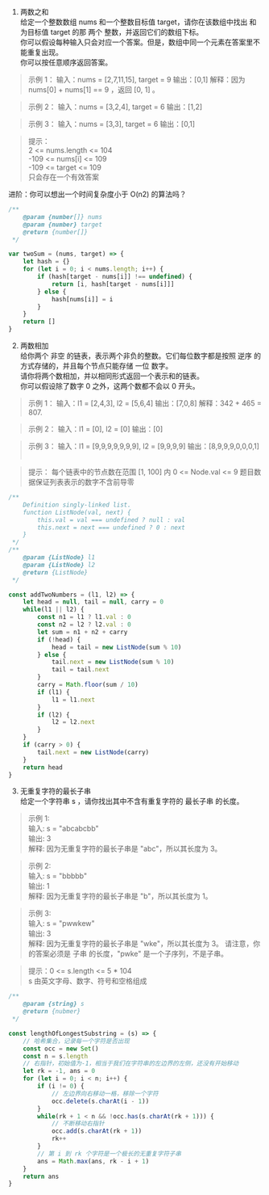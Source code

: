 1. 两数之和  
给定一个整数数组 nums 和一个整数目标值 target，请你在该数组中找出 和为目标值 target  的那 两个 整数，并返回它们的数组下标。  
你可以假设每种输入只会对应一个答案。但是，数组中同一个元素在答案里不能重复出现。  
你可以按任意顺序返回答案。

> 示例 1：
输入：nums = [2,7,11,15], target = 9
输出：[0,1]
解释：因为 nums[0] + nums[1] == 9 ，返回 [0, 1] 。

> 示例 2：
输入：nums = [3,2,4], target = 6
输出：[1,2]

> 示例 3：
输入：nums = [3,3], target = 6
输出：[0,1]
 

> 提示：  
2 <= nums.length <= 104  
-109 <= nums[i] <= 109  
-109 <= target <= 109  
只会存在一个有效答案 

进阶：你可以想出一个时间复杂度小于 O(n2) 的算法吗？
```js
/**
    @param {number[]} nums
    @param {number} target
    @return {number[]}
 */

var twoSum = (nums, target) => {
    let hash = {}
    for (let i = 0; i < nums.length; i++) {
        if (hash[target - nums[i]] !== undefined) {
            return [i, hash[target - nums[i]]]
        } else {
            hash[nums[i]] = i
        }
    }
    return []
}
```
2. 两数相加  
给你两个 非空 的链表，表示两个非负的整数。它们每位数字都是按照 逆序 的方式存储的，并且每个节点只能存储 一位 数字。  
请你将两个数相加，并以相同形式返回一个表示和的链表。  
你可以假设除了数字 0 之外，这两个数都不会以 0 开头。

> 示例 1：
输入：l1 = [2,4,3], l2 = [5,6,4]
输出：[7,0,8]
解释：342 + 465 = 807.

> 示例 2：
输入：l1 = [0], l2 = [0]
输出：[0]

> 示例 3：
输入：l1 = [9,9,9,9,9,9,9], l2 = [9,9,9,9]
输出：[8,9,9,9,0,0,0,1]
 

> 提示：
每个链表中的节点数在范围 [1, 100] 内
0 <= Node.val <= 9
题目数据保证列表表示的数字不含前导零

```js
/**
    Definition singly-linked list.
    function ListNode(val, next) {
        this.val = val === undefined ? null : val
        this.next = next === undefined ? 0 : next
    }
 */
/**
    @param {ListNode} l1
    @param {ListNode} l2
    @return {ListNode}
 */

const addTwoNumbers = (l1, l2) => {
    let head = null, tail = null, carry = 0
    while(l1 || l2) {
        const n1 = l1 ? l1.val : 0
        const n2 = l2 ? l2.val : 0
        let sum = n1 + n2 + carry
        if (!head) {
            head = tail = new ListNode(sum % 10)
        } else {
            tail.next = new ListNode(sum % 10)
            tail = tail.next
        }
        carry = Math.floor(sum / 10)
        if (l1) {
            l1 = l1.next
        }
        if (l2) {
            l2 = l2.next
        }
    }
    if (carry > 0) {
        tail.next = new ListNode(carry)
    }
    return head
}
```
3. 无重复字符的最长子串  
给定一个字符串 s ，请你找出其中不含有重复字符的 最长子串 的长度。

> 示例 1:  
输入: s = "abcabcbb"  
输出: 3   
解释: 因为无重复字符的最长子串是 "abc"，所以其长度为 3。  

> 示例 2:  
输入: s = "bbbbb"  
输出: 1  
解释: 因为无重复字符的最长子串是 "b"，所以其长度为 1。  

> 示例 3:  
输入: s = "pwwkew"  
输出: 3  
解释: 因为无重复字符的最长子串是 "wke"，所以其长度为 3。
     请注意，你的答案必须是 子串 的长度，"pwke" 是一个子序列，不是子串。

> 提示：0 <= s.length <= 5 * 104  
s 由英文字母、数字、符号和空格组成
```js
/**
    @param {string} s
    @return {nubmer}
 */

const lengthOfLongestSubstring = (s) => {
    // 哈希集合，记录每一个字符是否出现
    const occ = new Set()
    const n = s.length
    // 右指针，初始值为-1，相当于我们在字符串的左边界的左侧，还没有开始移动
    let rk = -1, ans = 0
    for (let i = 0; i < n; i++) {
        if (i != 0) {
            // 左边界向右移动一格，移除一个字符
            occ.delete(s.charAt(i - 1))
        }
        while(rk + 1 < n && !occ.has(s.charAt(rk + 1))) {
            // 不断移动右指针
            occ.add(s.charAt(rk + 1))
            rk++
        }
        // 第 i 到 rk 个字符是一个极长的无重复字符子串
        ans = Math.max(ans, rk - i + 1)
    }
    return ans
}
```